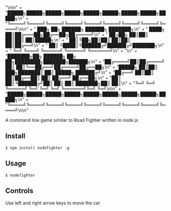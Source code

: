 "\n\n" +
    "█████╗█████╗█████╗█████╗█████╗█████╗█████╗█████╗█████╗\n" +
    "╚════╝╚════╝╚════╝╚════╝╚════╝╚════╝╚════╝╚════╝╚════╝\n\n" +
    "        ███╗   ██╗ ██████╗ ██████╗ ███████╗\n" +
    "        ████╗  ██║██╔═══██╗██╔══██╗██╔════╝\n" +
    "        ██╔██╗ ██║██║   ██║██║  ██║█████╗\n" +
    "        ██║╚██╗██║██║   ██║██║  ██║██╔══╝\n" +
    "        ██║ ╚████║╚██████╔╝██████╔╝███████╗\n" +
    "        ╚═╝  ╚═══╝ ╚═════╝ ╚═════╝ ╚══════╝\n" +
    "\n" +
    "███████╗██╗ ██████╗ ██╗  ██╗████████╗███████╗██████╗\n" +
    "██╔════╝██║██╔════╝ ██║  ██║╚══██╔══╝██╔════╝██╔══██╗\n" +
    "█████╗  ██║██║  ███╗███████║   ██║   █████╗  ██████╔╝\n" +
    "██╔══╝  ██║██║   ██║██╔══██║   ██║   ██╔══╝  ██╔══██╗\n" +
    "██║     ██║╚██████╔╝██║  ██║   ██║   ███████╗██║  ██║\n" +
    "╚═╝     ╚═╝ ╚═════╝ ╚═╝  ╚═╝   ╚═╝   ╚══════╝╚═╝  ╚═╝\n\n" +
    "█████╗█████╗█████╗█████╗█████╗█████╗█████╗█████╗█████╗\n" +
    "╚════╝╚════╝╚════╝╚════╝╚════╝╚════╝╚════╝╚════╝╚════╝\n\n"

    
A command line game similar to Road Fighter written in node.js


## Install

```
$ npm install nodefighter -g
```

## Usage

```
$ nodefighter
```

## Controls

Use left and right arrow keys to move the car
